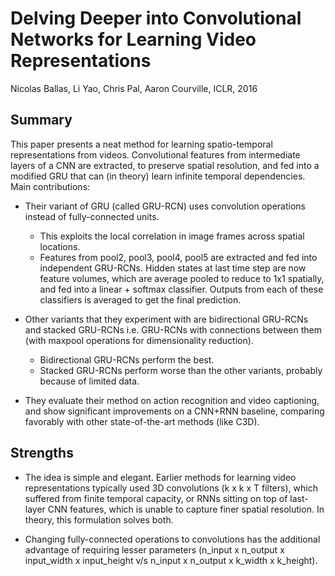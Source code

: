 # Delving Deeper into Convolutional Networks for Learning Video Representations

Nicolas Ballas, Li Yao, Chris Pal, Aaron Courville, ICLR, 2016

## Summary

This paper presents a neat method for learning spatio-temporal representations from videos. Convolutional features from intermediate layers of a CNN are extracted, to preserve spatial resolution, and fed into a modified GRU that can (in theory) learn infinite temporal dependencies. Main contributions:

- Their variant of GRU (called GRU-RCN) uses convolution operations instead of fully-connected units.
    - This exploits the local correlation in image frames across spatial locations.
    - Features from pool2, pool3, pool4, pool5 are extracted and fed into independent GRU-RCNs. Hidden states at last time step are now feature volumes, which are average pooled to reduce to 1x1 spatially, and fed into a linear + softmax classifier. Outputs from each of these classifiers is averaged to get the final prediction.

- Other variants that they experiment with are bidirectional GRU-RCNs and stacked GRU-RCNs i.e. GRU-RCNs with connections between them (with maxpool operations for dimensionality reduction).
    - Bidirectional GRU-RCNs perform the best.
    - Stacked GRU-RCNs perform worse than the other variants, probably because of limited data.

- They evaluate their method on action recognition and video captioning, and show significant improvements on a CNN+RNN baseline, comparing favorably with other state-of-the-art methods (like C3D).

## Strengths

- The idea is simple and elegant. Earlier methods for learning video representations typically used 3D convolutions (k x k x T filters), which suffered from finite temporal capacity, or RNNs sitting on top of last-layer CNN features, which is unable to capture finer spatial resolution. In theory, this formulation solves both.

- Changing fully-connected operations to convolutions has the additional advantage of requiring lesser parameters (n\_input x n\_output x input\_width x input\_height v/s n\_input x n\_output x k\_width x k\_height).